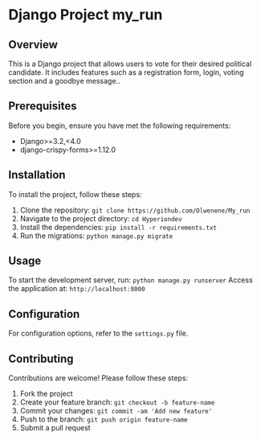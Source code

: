 # Django Project my_run

## Overview
This is a Django project that allows users to vote for their desired political candidate. It includes features such as a registration form, login, voting section and a goodbye message..

## Prerequisites
Before you begin, ensure you have met the following requirements:
- Django>=3.2,<4.0
- django-crispy-forms>=1.12.0

## Installation
To install the project, follow these steps:
1. Clone the repository: `git clone https://github.com/Olwenene/My_run`
2. Navigate to the project directory: `cd Hyperiondev`
3. Install the dependencies: `pip install -r requirements.txt`
4. Run the migrations: `python manage.py migrate`

## Usage
To start the development server, run: `python manage.py runserver`
Access the application at: `http://localhost:8000`

## Configuration
For configuration options, refer to the `settings.py` file.

## Contributing
Contributions are welcome! Please follow these steps:
1. Fork the project
2. Create your feature branch: `git checkout -b feature-name`
3. Commit your changes: `git commit -am 'Add new feature'`
4. Push to the branch: `git push origin feature-name`
5. Submit a pull request
